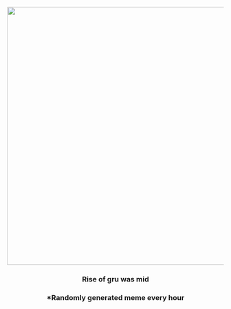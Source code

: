 <p align="center">
        <img src="https://i.redd.it/czbtak7loha91.jpg" width="600" height="600">
        </p>
        <h3 align="center">Rise of gru was mid</h3>
        <h3 align="center">*Randomly generated meme every hour</h3>
    